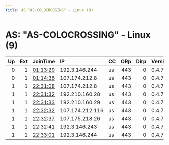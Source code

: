 ```yaml
---
title: AS "AS-COLOCROSSING" - Linux (9)
---
```


# AS: "AS-COLOCROSSING" - Linux (9)

|   Up |   Ext | JoinTime                                                                                              | IP              | CC   |   ORp |   Dirp | Version   | Contact           | Nickname   |   eFamMembers |
|-----:|------:|:------------------------------------------------------------------------------------------------------|:----------------|:-----|------:|-------:|:----------|:------------------|:-----------|--------------:|
|    0 |     1 | [01:13:29](https://nusenu.github.io/OrNetStats/w/relay/F7665B8E089B8901A895A558B282E305A144239B.html) | 192.3.146.244   | us   |   443 |      0 | 0.4.7.13  | None              | swampweb3  |            10 |
|    0 |     1 | [01:14:36](https://nusenu.github.io/OrNetStats/w/relay/5F0E5E4CE486205D2056CDFFE2B1301ACF29C46C.html) | 107.174.212.8   | us   |   443 |      0 | 0.4.7.13  | None              | swampweb5  |            10 |
|    1 |     1 | [22:31:08](https://nusenu.github.io/OrNetStats/w/relay/47D3FCA41065AC153BCDF4EC5A28BE892AE98E44.html) | 107.174.212.8   | us   |   443 |      0 | 0.4.7.13  | help@swampweb.org | torexit5   |            12 |
|    1 |     1 | [22:31:32](https://nusenu.github.io/OrNetStats/w/relay/0084600315C3F608702669376FD2E148D27D1001.html) | 192.210.160.28  | us   |   443 |      0 | 0.4.7.13  | help@swampweb.org | torexit11  |            12 |
|    1 |     1 | [22:31:33](https://nusenu.github.io/OrNetStats/w/relay/1C2EDD361EF0B8595319FB2B4A8656903C15ADB8.html) | 192.210.160.29  | us   |   443 |      0 | 0.4.7.13  | help@swampweb.org | torexit12  |            12 |
|    1 |     1 | [22:32:32](https://nusenu.github.io/OrNetStats/w/relay/A0441ACDF2F478593B36A27D2936807DA281DEBB.html) | 107.174.212.116 | us   |   443 |      0 | 0.4.7.13  | help@swampweb.org | torexit1   |            12 |
|    1 |     1 | [22:32:37](https://nusenu.github.io/OrNetStats/w/relay/8E962BBF8F52FA4C2BE7A6BD27CD90E3EA9FEECF.html) | 107.175.218.26  | us   |   443 |      0 | 0.4.7.13  | help@swampweb.org | torexit4   |            12 |
|    1 |     1 | [22:32:41](https://nusenu.github.io/OrNetStats/w/relay/64FD20C238ADC5403FC4FB4539206F8625A7429F.html) | 192.3.146.243   | us   |   443 |      0 | 0.4.7.13  | help@swampweb.org | torexit2   |            12 |
|    1 |     1 | [22:33:01](https://nusenu.github.io/OrNetStats/w/relay/CFA7CC3454815AAB0045FF007B2C1953B7D3D585.html) | 192.3.146.244   | us   |   443 |      0 | 0.4.7.13  | help@swampweb.org | torexit3   |            12 |
